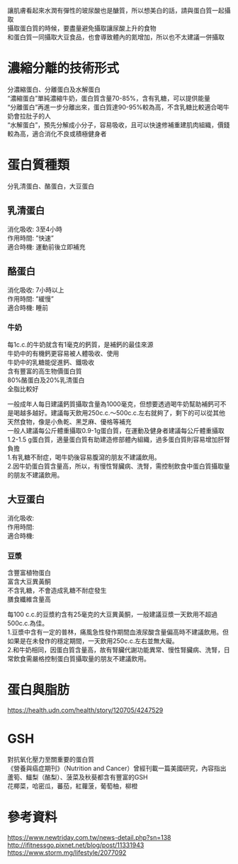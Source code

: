 讓肌膚看起來水潤有彈性的玻尿酸也是醣質，所以想美白的話，請與蛋白質一起攝取  
攝取蛋白質的時候，要盡量避免攝取讓尿酸上升的食物  
和蛋白質一同攝取大豆食品，也會導致體內的氮增加，所以也不太建議一併攝取  

# 濃縮分離的技術形式 
分濃縮蛋白、分離蛋白及水解蛋白  
“濃縮蛋白”單純濃縮牛奶，蛋白質含量70-85%，含有乳糖，可以提供能量  
“分離蛋白”再進一步分離出來，蛋白質達90-95%較為高，不含乳糖比較適合喝牛奶會拉肚子的人  
“水解蛋白”，預先分解成小分子，容易吸收，且可以快速修補重建肌肉組織，價錢較為高，適合消化不良或積極健身者  

# 蛋白質種類
分乳清蛋白、酪蛋白，大豆蛋白    
	
## 乳清蛋白  
消化吸收:	3至4小時  
作用時間: ”快速”  
適合時機:	運動前後立即補充  

## 酪蛋白  
消化吸收:	7小時以上  
作用時間: ”緩慢”  
適合時機:	睡前  

### 牛奶
每1c.c.的牛奶就含有1毫克的鈣質，是補鈣的最佳來源  
牛奶中的有機鈣更容易被人體吸收、使用  
牛奶中的乳糖能促進鈣、鐵吸收  
含有豐富的高生物價蛋白質  
80%酪蛋白及20%乳清蛋白  
全脂比較好  

一般成年人每日建議鈣質攝取含量為1000毫克，但想要透過喝牛奶幫助補鈣可不是喝越多越好。建議每天飲用250c.c.～500c.c.左右就夠了，剩下的可以從其他天然食物，像是小魚乾、黑芝麻、優格等補充  
一般人建議每公斤體重攝取0.9-1g蛋白質，在運動及健身者建議每公斤體重攝取1.2-1.5 g蛋白質，適量蛋白質有助建造修部體內組織，過多蛋白質則容易增加肝腎負擔    
1.有乳糖不耐症，喝牛奶後容易腹瀉的朋友不建議飲用。  
2.因牛奶蛋白質含量高，所以，有慢性腎臟病、洗腎，需控制飲食中蛋白質攝取量的朋友不建議飲用。  

## 大豆蛋白  
消化吸收:   
作用時間:    
適合時機:    

### 豆漿
含豐富植物蛋白  
富含大豆異黃酮  
不含乳糖，不會造成乳糖不耐症發生  
膳食纖維含量高  

每100 c.c.的豆漿約含有25毫克的大豆異黃酮，一般建議豆漿一天飲用不超過500c.c.為佳。  
1.豆漿中含有一定的普林，痛風急性發作期間血液尿酸含量偏高時不建議飲用。但如果是在未發作的穩定期間，一天飲用250c.c.左右並無大礙。  
2.和牛奶相同，因蛋白質含量高，故有腎臟代謝功能異常、慢性腎臟病、洗腎，日常飲食需嚴格控制蛋白質攝取量的朋友不建議飲用。  

# 蛋白與脂肪
https://health.udn.com/health/story/120705/4247529  

# GSH
對抗氧化壓力至關重要的蛋白質  
《營養與癌症期刊》（Nutrition and Cancer）曾經刊載一篇美國研究，內容指出  
蘆筍、鱷梨（酪梨）、菠菜及秋葵都含有豐富的GSH  
花椰菜，哈密瓜，蕃茄，紅蘿菠，葡萄柚，柳橙  

# 參考資料
https://www.newtriday.com.tw/news-detail.php?sn=138  
http://ifitnessgo.pixnet.net/blog/post/11331943  
https://www.storm.mg/lifestyle/2077092  
